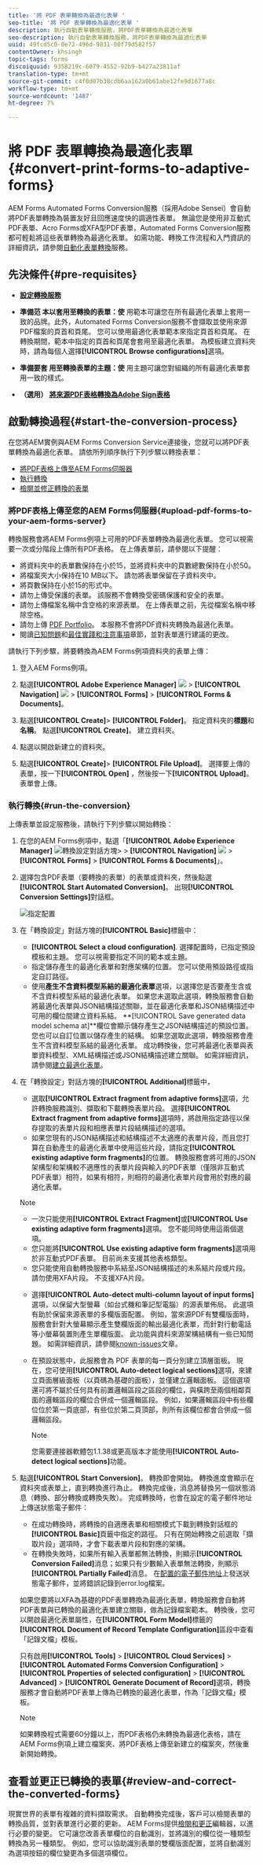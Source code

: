 ```yaml
---
title: '將 PDF 表單轉換為最適化表單 '
seo-title: '將 PDF 表單轉換為最適化表單 '
description: 執行自動表單轉換服務，將PDF表單轉換為最適化表單
seo-description: 執行自動表單轉換服務，將PDF表單轉換為最適化表單
uuid: 49fcd5c0-0e72-496d-9831-00f79d582f57
contentOwner: khsingh
topic-tags: forms
discoiquuid: 9358219c-6079-4552-92b9-b427a23811af
translation-type: tm+mt
source-git-commit: c4f0d07b38cdb6aa162a0b61abe12fe9d1677a8c
workflow-type: tm+mt
source-wordcount: '1487'
ht-degree: 7%

---
```



# 將 PDF 表單轉換為最適化表單 {#convert-print-forms-to-adaptive-forms}

AEM Forms Automated Forms Conversion服務（採用Adobe Sensei）會自動將PDF表單轉換為裝置友好且回應速度快的調適性表單。 無論您是使用非互動式PDF表單、Acro Forms或XFA型PDF表單，Automated Forms Conversion服務都可輕鬆將這些表單轉換為最適化表單。 如需功能、轉換工作流程和入門資訊的詳細資訊，請參閱[自動化表單轉換](introduction.md)服務。

## 先決條件{#pre-requisites}

* [**設定轉換服務**](configure-service.md)

* **準備范 [](https://helpx.adobe.com/experience-manager/6-5/forms/using/template-editor.html) 本以套用至轉換的表單：使** 用範本可讓您在所有最適化表單上套用一致的品牌。此外，Automated Forms Conversion服務不會擷取並使用來源PDF檔案的頁首和頁尾。 您可以使用最適化表單範本來指定頁首和頁尾。 在轉換期間，範本中指定的頁首和頁尾會套用至最適化表單。 為模板建立資料夾時，請為每個人選擇&#x200B;**[!UICONTROL Browse configurations]**&#x200B;選項。

* **準備要套 [](https://helpx.adobe.com/experience-manager/6-5/forms/using/themes.html) 用至轉換表單的主題：使** 用主題可讓您對組織的所有最適化表單套用一致的樣式。

* **（選用）** [**將來源PDF表格轉換為Adobe Sign表格**](frequently-asked-questions.md)


## 啟動轉換過程{#start-the-conversion-process}

在您將AEM實例與AEM Forms Conversion Service連接後，您就可以將PDF表單轉換為最適化表單。 請依所列順序執行下列步驟以轉換表單：

* [將PDF表格上傳至AEM Forms伺服器](convert-existing-forms-to-adaptive-forms.md#upload-pdf-forms-to-your-aem-forms-server)
* [執行轉換](convert-existing-forms-to-adaptive-forms.md#run-the-conversion)
* [檢閱並修正轉換的表單](review-correct-ui-edited.md)

### 將PDF表格上傳至您的AEM Forms伺服器{#upload-pdf-forms-to-your-aem-forms-server}

轉換服務會將AEM Forms例項上可用的PDF表單轉換為最適化表單。 您可以視需要一次或分階段上傳所有PDF表格。 在上傳表單前，請參閱以下提醒：

* 將資料夾中的表單數保持在小於15，並將資料夾中的頁數總數保持在小於50。
* 將檔案夾大小保持在10 MB以下。 請勿將表單保留在子資料夾中。
* 將頁數保持在小於15的形式中。
* 請勿上傳受保護的表單。 該服務不會轉換受密碼保護和安全的表單。
* 請勿上傳檔案名稱中含空格的來源表單。 在上傳表單之前，先從檔案名稱中移除空格。
* 請勿上傳 [PDF Portfolio](https://helpx.adobe.com/acrobat/using/overview-pdf-portfolios.html)。 本服務不會將PDF資料夾轉換為最適化表單。
* 閱讀[已知問題](known-issues.md)和[最佳實踐和注意事項](styles-and-pattern-considerations-and-best-practices.md)章節，並對表單進行建議的更改。

請執行下列步驟，將要轉換為AEM Forms例項資料夾的表單上傳：

1. 登入AEM Forms例項。

1. 點選&#x200B;**[!UICONTROL Adobe Experience Manager]** ![](assets/adobeexperiencemanager.png) > **[!UICONTROL Navigation]** ![](assets/compass.png) > **[!UICONTROL Forms]** > **[!UICONTROL Forms & Documents]**。
1. 點選&#x200B;**[!UICONTROL Create]**> **[!UICONTROL Folder]**。 指定資料夾的&#x200B;**標題**&#x200B;和&#x200B;**名稱**。 點選&#x200B;**[!UICONTROL Create]**。 建立資料夾。
1. 點選以開啟新建立的資料夾。
1. 點選&#x200B;**[!UICONTROL Create]**> **[!UICONTROL File Upload]**。 選擇要上傳的表單，按一下&#x200B;**[!UICONTROL Open]** ，然後按一下&#x200B;**[!UICONTROL Upload]**。 表單會上傳。

### 執行轉換{#run-the-conversion}

上傳表單並設定服務後，請執行下列步驟以開始轉換：

1. 在您的AEM Forms例項中，點選「**[!UICONTROL Adobe Experience Manager]** ![轉換設定對話方塊> ](assets/adobeexperiencemanager.png) > **[!UICONTROL Navigation]** ![](assets/compass.png) > **[!UICONTROL Forms]** > **[!UICONTROL Forms & Documents]**」。
1. 選擇包含PDF表單（要轉換的表單）的表單或資料夾，然後點選&#x200B;**[!UICONTROL Start Automated Conversion]**。 出現&#x200B;**[!UICONTROL Conversion Settings]**&#x200B;對話框。

   ![指定配置](assets/conversion-settings-dialog.png)

1. 在「轉換設定」對話方塊的&#x200B;**[!UICONTROL Basic]**&#x200B;標籤中：

   * **[!UICONTROL Select a cloud configuration]**. 選擇配置時，已指定預設模板和主題。 您可以視需要指定不同的範本或主題。
   * 指定儲存產生的最適化表單和對應架構的位置。 您可以使用預設路徑或指定自訂路徑。
   * 使用&#x200B;**產生不含資料模型系結的最適化表單**選項，以選擇您是否要產生含或不含資料模型系結的最適化表單。
如果您未選取此選項，轉換服務會自動將最適化表單與JSON結構描述關聯，並在最適化表單和JSON結構描述中可用的欄位間建立資料系結。 **[!UICONTROL Save generated data model schema at]**欄位會顯示儲存產生之JSON結構描述的預設位置。 您也可以自訂位置以儲存產生的結構。
如果您選取此選項，轉換服務會產生不含資料模型系結的最適化表單。 成功轉換後，您可將最適化表單與表單資料模型、XML結構描述或JSON結構描述建立關聯。 如需詳細資訊，請參閱[建立最適化表單](https://helpx.adobe.com/experience-manager/6-5/forms/using/creating-adaptive-form.html)。

   <!--
   Comment Type: draft

   <note type="note">
   <p>The XDP or XFA-based PDF form is not used to generate the Document of Record. The conversion service auto-generates the Document of Record only if you enable the Tools &gt; Cloud Services &gt; Automated Forms Conversion Configuration &gt; <strong>&lt;Properties of selected configuration&gt; &gt;</strong> Advanced &gt; Generate Document of Record option.</p>
   <p> </p>
   </note>
   -->

1. 在「轉換設定」對話方塊的&#x200B;**[!UICONTROL Additional]**&#x200B;標籤中，
   * 選取&#x200B;**[!UICONTROL Extract fragment from adaptive forms]**&#x200B;選項，允許轉換服務識別、擷取和下載轉換表單片段。 選擇&#x200B;**[!UICONTROL Extract fragment from adaptive forms]**&#x200B;選項時，將啟用指定路徑以保存提取的表單片段和相應表單片段結構描述的選項。
   * 如果您現有的JSON結構描述和結構描述不太適應的表單片段，而且您打算在自動產生的最適化表單中使用這些片段，請指定&#x200B;**[!UICONTROL existing adaptive form fragments]**&#x200B;的位置。 轉換服務會將可用的JSON架構型和架構較不適應性的表單片段與輸入的PDF表單（僅限非互動式PDF表單）相符，如果有相符，則相符的最適化表單片段會用於對應的最適化表單。

   >[!NOTE]
   >
   >
   > * 一次只能使用&#x200B;**[!UICONTROL  Extract Fragment]**&#x200B;或&#x200B;**[!UICONTROL Use existing adaptive form fragments]**&#x200B;選項。 您不能同時使用這兩個選項。
   > * 您只能將&#x200B;**[!UICONTROL Use existing adaptive form fragments]**&#x200B;選項用於非互動式PDF表單。 目前尚未支援其他表格類型。
   > * 您只能使用自動轉換服務中系結至JSON結構描述的未系結片段或片段。 請勿使用XFA片段。 不支援XFA片段。


   * 選擇&#x200B;**[!UICONTROL Auto-detect multi-column layout of input forms]**&#x200B;選項，以保留大型螢幕（如台式機和筆記型電腦）的源表單佈局。 此選項有助於保留來源表單的多欄版面配置。 例如，當來源PDF有雙欄版面時，服務會針對大螢幕顯示產生雙欄版面的輸出最適化表單，而針對行動電話等小螢幕裝置則產生單欄版面。 此功能與資料來源架構結構有一些已知問題。 如需詳細資訊，請參閱[known-issues](known-issues.md)文章。
   * 在預設狀態中，此服務會為 PDF 表單的每一頁分別建立頂層面板。 現在，您可使用&#x200B;**[!UICONTROL Auto-detect logical sections]**&#x200B;選項，來建立頁面層級面板（以頁碼為基礎的面板），並僅建立邏輯面板。 這個選項還可將不屬於任何具有前置邏輯區段之區段的欄位，與橫跨至兩個相鄰頁面的邏輯區段的欄位合併成一個邏輯區段。 例如，如果邏輯區段中有些欄位位於第一頁底部，有些位於第二頁頂部，則所有該欄位都會合併成一個邏輯區段。

      >[!NOTE]
      > 您需要連接器軟體包1.1.38或更高版本才能使用&#x200B;**[!UICONTROL Auto-detect logical sections]**&#x200B;功能。



1. 點選&#x200B;**[!UICONTROL Start Conversion]**。 轉換即會開始。 轉換進度會顯示在資料夾或表單上，直到轉換進行為止。 轉換完成後，消息將替換另一個狀態消息（轉換、部分轉換或轉換失敗）。 完成轉換時，也會在設定的電子郵件地址上傳送狀態電子郵件：

   * 在成功轉換時，將轉換的自適應表單和相關模式下載到轉換對話框的&#x200B;**[!UICONTROL Basic]**&#x200B;頁籤中指定的路徑。 只有在開始轉換之前選取「擷取片段」選項時，才會下載表單片段和對應的架構。
   * 在轉換失敗時，如果所有輸入表單都無法轉換，則顯示&#x200B;**[!UICONTROL Conversion Failed]**&#x200B;消息；如果只有少數輸入表單無法轉換，則顯示&#x200B;**[!UICONTROL Partially Failed]**&#x200B;消息。 在[配置的電子郵件地址](configure-service.md#configureemailnotification)上發送狀態電子郵件，並將錯誤記錄到error.log檔案。

   如果您要將以XFA為基礎的PDF表單轉換為最適化表單，轉換服務會自動將PDF表單與已轉換的最適化表單建立關聯，做為記錄檔案範本。 轉換後，您可以開啟最適化表單屬性，在&#x200B;**[!UICONTROL Form Model]**&#x200B;標籤的&#x200B;**[!UICONTROL Document of Record Template Configuration]**&#x200B;區段中查看「記錄文檔」模板。</br>

   只有啟用&#x200B;**[!UICONTROL Tools]** > **[!UICONTROL Cloud Services]** > **[!UICONTROL Automated Forms Conversion Configuration]** > **[!UICONTROL Properties of selected configuration]** > **[!UICONTROL Advanced]** > **[!UICONTROL Generate Document of Record]**&#x200B;選項，轉換服務才會自動將PDF表單上傳為已轉換的最適化表單，作為「記錄文檔」模板。

   <!--
   Comment Type: draft

   <note type="note">
   <p>By default, the adaptive form produces a JSON schema instead of XML schema on submission. JSON schema of a converted adaptive form is complaint with XML schema of an XFA-based form. You can use the <a href="https://sling.apache.org/apidocs/sling5/org/apache/sling/commons/json/xml/XML.html#toString">org.apache.sling.commons.json.xml API</a> to convert a JSON schema to XML schema. You can also use the following sample code for conversion:</p>
   <p><code class="code">import org.apache.sling.commons.json.JSONException;
   <discoiqbr /> import org.apache.sling.commons.json.JSONObject;
   <discoiqbr /> import org.apache.sling.commons.json.xml.XML;
   <discoiqbr />
   <discoiqbr /> public class ConversionUtils {
   <discoiqbr />
   <discoiqbr /> public static String jsonToXML(String jsonString) throws JSONException {
   <discoiqbr /> //https://sling.apache.org/apidocs/sling5/org/apache/sling/commons/json/xml/XML.html#toString(java.lang.Object)
   <discoiqbr /> //jar - http://maven.ibiblio.org/maven2/org/apache/sling/org.apache.sling.commons.json/2.0.18/
   <discoiqbr /> //Note: Need to extract boundData part before converting to XML
   <discoiqbr /> return XML.toString(new JSONObject(jsonString));
   <discoiqbr /> }
   <discoiqbr /> }</code><br /> </p>
   </note>
   -->

   >[!NOTE]
   >
   >如果轉換程式需要60分鐘以上，而PDF表格仍未轉換為最適化表格，請在AEM Forms例項上建立檔案夾、將PDF表格上傳至新建立的檔案夾，然後重新開始轉換。

## 查看並更正已轉換的表單{#review-and-correct-the-converted-forms}

現實世界的表單有複雜的資料擷取需求。 自動轉換完成後，客戶可以檢閱表單的轉換品質，並對表單進行必要的更新。 AEM Forms提供[檢閱和更正](review-correct-ui-edited.md)編輯器，以進行必要的變更。 它可讓您改善表單欄位的自動識別，並將識別的欄位從一種類型轉換為另一種類型。 例如，您可以協助識別表單的雙欄版面配置，並將自動識別為選項按鈕的欄位變更為多個選項欄位。
